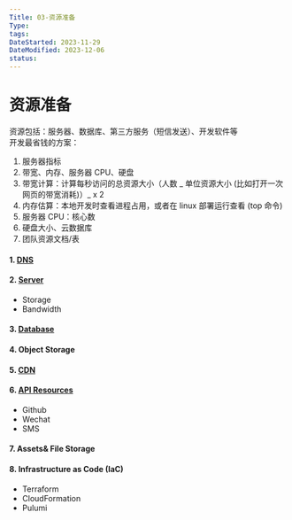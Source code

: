 ```yaml
---
Title: 03-资源准备
Type: 
tags: 
DateStarted: 2023-11-29
DateModified: 2023-12-06
status: 
---
```

# 资源准备
资源包括：服务器、数据库、第三方服务（短信发送）、开发软件等  
开发最省钱的方案：

1. 服务器指标
2. 带宽、内存、服务器 CPU、硬盘
3. 带宽计算：计算每秒访问的总资源大小（人数 _ 单位资源大小 (比如打开一次网页的带宽消耗)）_ x 2
4. 内存估算：本地开发时查看进程占用，或者在 linux 部署运行查看 (top 命令)
5. 服务器 CPU：核心数
6. 硬盘大小、云数据库
7. 团队资源文档/表

#### 1. [DNS](DNS)

#### 2. [Server](Server)

- Storage
- Bandwidth

#### 3. [Database](Database.md)

#### 4. Object Storage

#### 5. [CDN](CDN)

#### 6. [API Resources](API%20Resources.md)

- Github
- Wechat
- SMS

#### 7. Assets& File Storage

#### 8. Infrastructure as Code (IaC)

- Terraform
- CloudFormation
- Pulumi

